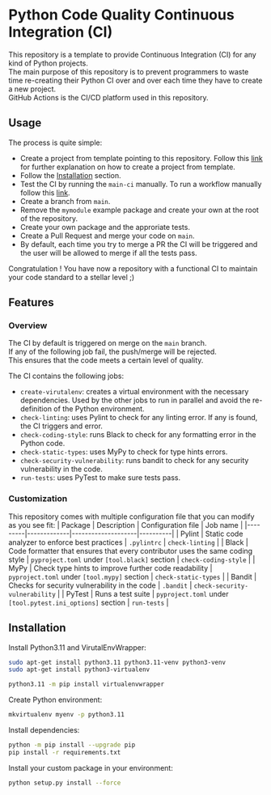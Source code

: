 # Python Code Quality Continuous Integration (CI)
This repository is a template to provide Continuous Integration (CI) for any kind of Python projects.<br>
The main purpose of this repository is to prevent programmers to waste time re-creating their Python
CI over and over each time they have to create a new project. <br>
GitHub Actions is the CI/CD platform used in this repository. <br>

## Usage
The process is quite simple:
- Create a project from template pointing to this repository. Follow this [link](https://docs.github.com/en/repositories/creating-and-managing-repositories/creating-a-repository-from-a-template) for further explanation on how to create a project from template.
- Follow the [Installation](##-Installation) section.
- Test the CI by running the `main-ci` manually. To run a workflow manually follow this [link](https://docs.github.com/en/actions/managing-workflow-runs/manually-running-a-workflow).
- Create a branch from `main`.
- Remove the `mymodule` example package and create your own at the root of the repository.
- Create your own package and the approriate tests.
- Create a Pull Request and merge your code on `main`.
- By default, each time you try to merge a PR the CI will be triggered and the user will be allowed to merge if all the tests pass.

Congratulation ! You have now a repository with a functional CI to maintain your code standard to a stellar level ;)

## Features
### Overview
The CI by default is triggered on merge on the `main` branch. <br>
If any of the following job fail, the push/merge will be rejected. <br>
This ensures that the code meets a certain level of quality. <br>

The CI contains the following jobs:
- `create-virutalenv`: creates a virtual environment with the necessary dependencies.
    Used by the other jobs to run in parallel and avoid the re-definition of the Python environment.
- `check-linting`: uses Pylint to check for any linting error. If any is found, the CI triggers and error.
- `check-coding-style`: runs Black to check for any formatting error in the Python code.
- `check-static-types`: uses MyPy to check for type hints errors.
- `check-security-vulnerability`: runs bandit to check for any security vulnerability in the code.
- `run-tests`: uses PyTest to make sure tests pass.

### Customization
This repository comes with multiple configuration file that you can modify as you see fit:
| Package | Description | Configuration file | Job name |
|---------|-------------|--------------------|----------|
| Pylint  | Static code analyzer to enforce best practices | `.pylintrc` | `check-linting` |
| Black   | Code formatter that ensures that every contributor uses the same coding style | `pyproject.toml` under `[tool.black]` section | `check-coding-style` |
| MyPy | Check type hints to improve further code readability | `pyproject.toml` under `[tool.mypy]` section | `check-static-types` |
| Bandit | Checks for security vulnerability in the code | `.bandit` | `check-security-vulnerability` |
| PyTest | Runs a test suite | `pyproject.toml` under `[tool.pytest.ini_options]` section | `run-tests` |

## Installation
Install Python3.11 and VirutalEnvWrapper:
```bash
sudo apt-get install python3.11 python3.11-venv python3-venv
sudo apt-get install python3-virtualenv

python3.11 -m pip install virtualenvwrapper
```

Create Python environment:
```bash
mkvirtualenv myenv -p python3.11
```

Install dependencies:
```bash
python -m pip install --upgrade pip
pip install -r requirements.txt
```

Install your custom package in your environment:
```bash
python setup.py install --force
```